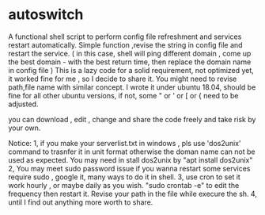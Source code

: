 # autoswitch
A functional shell script to perform config file refreshment and services restart automatically. Simple function ,revise the string in config file and restart the service. ( in this case, shell will ping different domain , come up the best domain - with the best return time, then replace the domain name in config file ) 
This is a lazy code for a solid requirement, not optimized yet, it worked fine for me , so I decide to share it. You might need to revise path,file name with similar concept.  I wrote it under ubuntu 18.04, should be fine for all other ubuntu versions, if not, some " or ' or [ or { need to be adjusted. 

you can download , edit , change and share the code freely and take risk by your own.

Notice: 
1, if you make your serverlist.txt in windows , pls use 'dos2unix' command to trasnfer it in unit format otherwise the doman name can not be used as expected.  You may need in stall dos2unix by "apt install dos2unix"
2, You may meet sudo password issue if you wanna restart some services require sudo , google it, many ways to do it in shell.
3, use cron to set it work hourly , or maybe daily as you wish. "sudo crontab -e" to edit the frequency then restart it. Revise your path in the file while execure the sh.
4, until I find out anything more worth to share.
